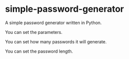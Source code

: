 # simple-password-generator
 
A simple password generator written in Python.

You can set the parameters.

You can set how many passwords it will generate.

You can set the password length.


